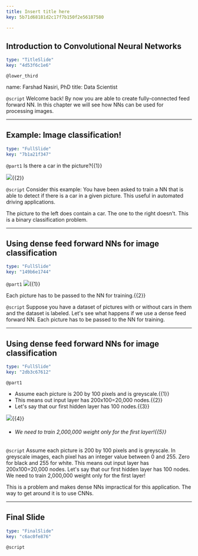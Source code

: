 ```yaml
---
title: Insert title here
key: 5b71d68181d2c17f7b150f2e56187580

---
```

## Introduction to Convolutional Neural Networks

```yaml
type: "TitleSlide"
key: "4d53f6c1e6"
```

`@lower_third`

name: Farshad Nasiri, PhD
title: Data Scientist


`@script`
Welcome back! By now you are able to create fully-connected feed forward NN. In this chapter we will see how NNs can be used for processing images.


---
## Example: Image classification!

```yaml
type: "FullSlide"
key: "7b1a21f347"
```

`@part1`
Is there a car in the picture?{{1}}

![](http://assets.datacamp.com/production/repositories/4036/datasets/4a9637f9cc49c0a9b590b487354a614196e9bedd/bothPics.jpg){{2}}


`@script`
Consider this example: You have been asked to train a NN that is able to detect if there is a car in a given picture. This useful in automated driving applications.

The picture to the left does contain a car. The one to the right doesn't. This is a binary classification problem.


---
## Using dense feed forward NNs for image classification

```yaml
type: "FullSlide"
key: "149b6e1744"
```

`@part1`
![](http://assets.datacamp.com/production/repositories/4036/datasets/075ac14bdab3b3169a016460cdd06226ddb79933/dataset.jpg){{1}}

Each picture has to be passed to the NN for training.{{2}}


`@script`
Suppose you have a dataset of pictures with or without cars in them and the dataset is labeled. Let's see what happens if we use a dense feed forward NN.
Each picture has to be passed to the NN for training.


---
## Using dense feed forward NNs for image classification

```yaml
type: "FullSlide"
key: "2db3c67612"
```

`@part1`
- Assume each picture is 200 by 100 pixels and is greyscale.{{1}}
- This means out input layer has 200x100=20,000 nodes.{{2}}
- Let's say that our first hidden layer has 100 nodes.{{3}}

![](http://assets.datacamp.com/production/repositories/4036/datasets/4c32cb3fa77d5b1728be010ae4b6cbf7ac854f7c/layers_small.png){{4}}
- ###### We need to train 2,000,000 weight only for the first layer!{{5}}


`@script`
Assume each picture is 200 by 100 pixels and is greyscale. In greyscale images, each pixel has an integer value between 0 and 255. Zero for black and 255 for white.
This means out input layer has 200x100=20,000 nodes.
Let's say that our first hidden layer has 100 nodes.
We need to train 2,000,000 weight only for the first layer!

This is a problem and makes dense NNs impractical for this application. The way to get around it is to use CNNs.


---
## Final Slide

```yaml
type: "FinalSlide"
key: "c6ac0fe876"
```

`@script`


